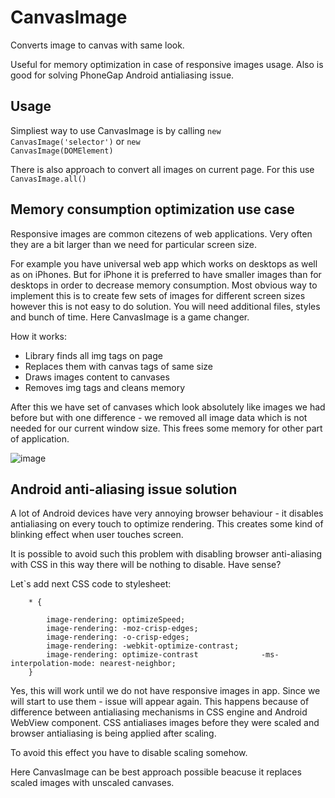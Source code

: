 CanvasImage
===========

Converts image to canvas with same look.

Useful for memory optimization in case of responsive images usage. Also is good for solving PhoneGap Android antialiasing issue.

Usage
-----

Simpliest way to use CanvasImage is by calling <code>new CanvasImage('selector')</code> or <code>new CanvasImage(DOMElement)</code>

There is also approach to convert all images on current page. For this use <code>CanvasImage.all()</code>

Memory consumption optimization use case
---

Responsive images are common citezens of web applications. Very often they are a bit larger than we need for particular screen size. 

For example you have universal web app which works on desktops as well as on iPhones. But for iPhone it is preferred to have smaller images than for desktops in order to decrease memory consumption. Most obvious way to  implement this is to create few sets of images for different screen sizes however this is not easy to do solution. You will need additional files, styles and bunch of time. Here CanvasImage is a game changer.

How it works: 

- Library finds all img tags on page
- Replaces them with canvas tags of same size
- Draws images content to canvases
- Removes img tags and cleans memory

After this we have set of canvases which look absolutely like images we had before but with one difference - we removed all image data which is not needed for our current window size. This frees some memory for other part of application.


![image](http://pixelscommander.com/polygon/canvasimage/memory-consumption-diagramm.png)


Android anti-aliasing issue solution
---

A lot of Android devices have very annoying browser behaviour - it disables antialiasing on every touch to optimize rendering. This creates some kind of blinking effect when user touches screen.

It is possible to avoid such this problem with disabling browser anti-aliasing with CSS in this way there will be nothing to disable. Have sense?

Let`s add next CSS code to stylesheet:

		* {
    		
    		image-rendering: optimizeSpeed;
    		image-rendering: -moz-crisp-edges;
    		image-rendering: -o-crisp-edges;
    		image-rendering: -webkit-optimize-contrast;
    		image-rendering: optimize-contrast    			-ms-interpolation-mode: nearest-neighbor;
		}

Yes, this will work until we do not have responsive images in app. Since we will start to use them - issue will appear again. This happens because of difference between antialiasing mechanisms in CSS engine and Android WebView component. CSS antialiases images before they were scaled and browser antialiasing is being applied after scaling.

To avoid this effect you have to disable scaling somehow.

Here CanvasImage can be best approach possible beacuse it replaces scaled images with unscaled canvases.